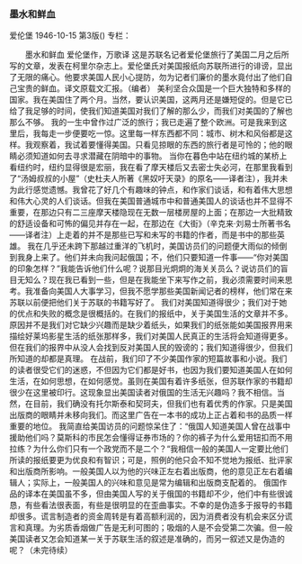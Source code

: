 ### 墨水和鲜血
爱伦堡
1946-10-15
第3版()
专栏：

　　墨水和鲜血
    爱伦堡作，万歌译
    这是苏联名记者爱伦堡旅行了美国二月之后所写的文章，发表在柯里尔杂志上。爱伦堡氏对美国报纸向苏联所进行的诽谤，显出了无限的痛心。他要求美国人民小心提防，勿为记者们廉价的墨水竟付出了他们自己宝贵的鲜血。译文原载文汇报。（编者）
    美利坚合众国是一个巨大独特和多样的国家。我在美国住了两个月。当然，要认识美国，这两月还是嫌短促的。但是它已给了我足够的时间，使我们知道美国对我们了解的那么少，而我们对美国的了解也那么不够。
    我的一生中曾作过广泛的旅行；我已走遍了整个欧洲。可是我来到这里后，我每走一步便要吃一惊。这里每一样东西都不同：城市、树木和风俗都是这样。我观察着，我试着要懂得美国。只看见掠眼的东西的旅行者是可怜的；他的眼睛必须知道如何去寻求潜藏在阴暗中的事物。
    当你在暮色中站在纽约城的某桥上看纽约时，纽约显得很是宏丽，我在看了摩天楼后又去密士失必河，在那里我看到了“汤姆叔叔的小屋”（史杜夫人所著《黑奴吁天录》的原名——译者注），我并未为此行感觉遗憾。我曾花了好几个有趣味的钟点，和作家们谈话，和有着伟大思想和伟大心灵的人们谈话。但我在美国普通城市中和普通美国人的谈话也并不显得不重要，在那边只有二三座摩天楼隐现在无数一层楼房屋的上面；在那边一大批精致的舒适设备和可怖的偏见并存在一起，在那边在《大街》（辛克来·刘易士所著书名——译者注）上走着的并不是那些已写和未写的书籍的作者，而是书中的那些英雄。
    我在几乎还未跨下那越过重洋的飞机时，美国访员们的问题便大雨似的倾倒到我身上来了。他们并未向我问起俄国；不，他们只要知道一件事——“你对美国的印象怎样？”我能告诉他们什么呢？说那目光炯炯的海关关员么？说访员们的盲目无知么？现在我已看到一些，但是在我能坐下来写作之前，我必须需要时间来思考。我准备向美国人大事学习，但我不愿学那些美国新闻记者的榜样，他们常在来苏联以前便把他们关于苏联的书籍写好了。
    我们对美国知道得很少；我们对于她的优点和失败的概念是很概括的。在我们的报纸中，关于美国生活的文章并不多。原因并不是我们对它缺少兴趣而是缺少着纸头，如果我们的纸张能如美国报界用来描绘好莱坞影星生活的纸张那样多，我们对美国人民真正的生活将会知道得更多。但在我们的报界中从没人会找到反对美国人民的毁谤的；我们知道得很少，但我们所知道的却都是真理。
    在战前，我们印了不少美国作家的短篇故事和小说。我们的读者很受它们的迷惑，不但因为它们都是好书，也因为我们要知道美国人在如何生活，在如何思想，在如何感觉。虽则在美国有着许多纸张，但苏联作家的书籍却很少在这里被印行。这现象显出美国读者对俄国的生活无兴趣吗？我不相信。当然，在目前，我们确没有托尔斯泰和契珂夫，但我们也有着优秀的作家。只是美国出版商的眼睛并未移向我们。而这里广告在一本书的成功上正占着和书的品质一样重要的地位。
    我简直给美国访员的问题惊呆住了：“俄国人知道美国人曾在战事中援助他们吗？莫斯科的市民怎会懂得证券市场的？你的裤子为什么爱用钮扣而不用拉练？为什么你们只有一个政党而不是二个？“我相信一般的美国人一定要比他们所读的报纸要更为优良和有智识；可是，照例的他只会不知不觉地为报纸、批评家和出版商所影响。一般美国人以为他的兴味正左右着出版商，他的意见正左右着编辑人；实际上，一般美国人的兴味和意见是常为编辑和出版商支配着的。
    俄国作品的译本在美国虽不多，但由美国人写的关于俄国的书籍却不少，他们中有些很诚恳，有些看法很表面，有些是很明显的在歪曲事实。不幸的是伪造多于报导的书籍却很多。谎言制造者的资金周转是有着高额利润的，因为消费者没有机会来区分谎言和真理。为劣质香烟做广告是无利可图的；吸烟的人是不会受第二次骗。但一般美国读者又怎会知道某一关于苏联生活的叙述是准确的，而另一叙述又是伪造的呢？（未完待续）
